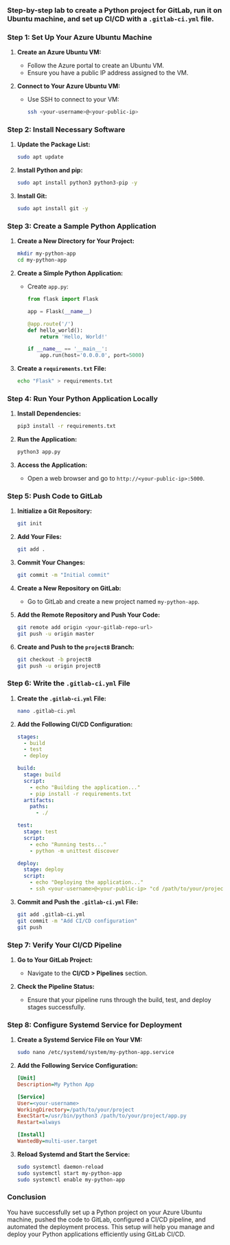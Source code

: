 ### Step-by-step lab to create a Python project for GitLab, run it on Ubuntu machine, and set up CI/CD with a `.gitlab-ci.yml` file.

### Step 1: Set Up Your Azure Ubuntu Machine
1. **Create an Azure Ubuntu VM:**
   - Follow the Azure portal to create an Ubuntu VM.
   - Ensure you have a public IP address assigned to the VM.

2. **Connect to Your Azure Ubuntu VM:**
   - Use SSH to connect to your VM:
     ```bash
     ssh <your-username>@<your-public-ip>
     ```

### Step 2: Install Necessary Software
1. **Update the Package List:**
   ```bash
   sudo apt update
   ```

2. **Install Python and pip:**
   ```bash
   sudo apt install python3 python3-pip -y
   ```

3. **Install Git:**
   ```bash
   sudo apt install git -y
   ```

### Step 3: Create a Sample Python Application
1. **Create a New Directory for Your Project:**
   ```bash
   mkdir my-python-app
   cd my-python-app
   ```

2. **Create a Simple Python Application:**
   - Create `app.py`:
     ```python
     from flask import Flask

     app = Flask(__name__)

     @app.route('/')
     def hello_world():
         return 'Hello, World!'

     if __name__ == '__main__':
         app.run(host='0.0.0.0', port=5000)
     ```

3. **Create a `requirements.txt` File:**
   ```bash
   echo "Flask" > requirements.txt
   ```

### Step 4: Run Your Python Application Locally
1. **Install Dependencies:**
   ```bash
   pip3 install -r requirements.txt
   ```

2. **Run the Application:**
   ```bash
   python3 app.py
   ```

3. **Access the Application:**
   - Open a web browser and go to `http://<your-public-ip>:5000`.

### Step 5: Push Code to GitLab
1. **Initialize a Git Repository:**
   ```bash
   git init
   ```

2. **Add Your Files:**
   ```bash
   git add .
   ```

3. **Commit Your Changes:**
   ```bash
   git commit -m "Initial commit"
   ```

4. **Create a New Repository on GitLab:**
   - Go to GitLab and create a new project named `my-python-app`.

5. **Add the Remote Repository and Push Your Code:**
   ```bash
   git remote add origin <your-gitlab-repo-url>
   git push -u origin master
   ```

6. **Create and Push to the `projectB` Branch:**
   ```bash
   git checkout -b projectB
   git push -u origin projectB
   ```

### Step 6: Write the `.gitlab-ci.yml` File
1. **Create the `.gitlab-ci.yml` File:**
   ```bash
   nano .gitlab-ci.yml
   ```

2. **Add the Following CI/CD Configuration:**
   ```yaml
   stages:
     - build
     - test
     - deploy

   build:
     stage: build
     script:
       - echo "Building the application..."
       - pip install -r requirements.txt
     artifacts:
       paths:
         - ./

   test:
     stage: test
     script:
       - echo "Running tests..."
       - python -m unittest discover

   deploy:
     stage: deploy
     script:
       - echo "Deploying the application..."
       - ssh <your-username>@<your-public-ip> "cd /path/to/your/project && git pull origin projectB && pip install -r requirements.txt && sudo systemctl restart my-python-app"
   ```

3. **Commit and Push the `.gitlab-ci.yml` File:**
   ```bash
   git add .gitlab-ci.yml
   git commit -m "Add CI/CD configuration"
   git push
   ```

### Step 7: Verify Your CI/CD Pipeline
1. **Go to Your GitLab Project:**
   - Navigate to the **CI/CD > Pipelines** section.

2. **Check the Pipeline Status:**
   - Ensure that your pipeline runs through the build, test, and deploy stages successfully.

### Step 8: Configure Systemd Service for Deployment
1. **Create a Systemd Service File on Your VM:**
   ```bash
   sudo nano /etc/systemd/system/my-python-app.service
   ```

2. **Add the Following Service Configuration:**
   ```ini
   [Unit]
   Description=My Python App

   [Service]
   User=<your-username>
   WorkingDirectory=/path/to/your/project
   ExecStart=/usr/bin/python3 /path/to/your/project/app.py
   Restart=always

   [Install]
   WantedBy=multi-user.target
   ```

3. **Reload Systemd and Start the Service:**
   ```bash
   sudo systemctl daemon-reload
   sudo systemctl start my-python-app
   sudo systemctl enable my-python-app
   ```

### Conclusion
You have successfully set up a Python project on your Azure Ubuntu machine, pushed the code to GitLab, configured a CI/CD pipeline, and automated the deployment process. This setup will help you manage and deploy your Python applications efficiently using GitLab CI/CD.
